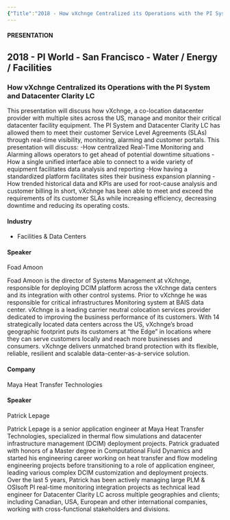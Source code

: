 ```yaml
---
{"Title":"2018 - How vXchnge Centralized its Operations with the PI System and Datacenter Clarity LC","Year":2018,"Industry":"Facilities & Data Centers","URL":"https://resources.osisoft.com/presentations/how-vxchnge-centralized-its-operations-with-the-pi-system-and-datacenter-clarity-lc/","PDF":"https://cdn.osisoft.com/osi/presentations/2018-uc-san-francisco/UC18NA-D2FA06-vXchnge-FAmoon-How-vXchnge-Centralized-Operations-PISystem-Datacenter-Clarity-LC.pdf","Company":"vXchnge","Keywords":["Data Centers"],"dg-publish":true,"permalink":"/aveva/customer-stories/2018/2018-v-xchnge-how-v-xchnge-centralized-its-operations-with-the-pi-system-and-datacenter-clarity-lc/","dgPassFrontmatter":true}
---
```


#### PRESENTATION

## 2018 - PI World - San Francisco - Water / Energy / Facilities

### How vXchnge Centralized its Operations with the PI System and Datacenter Clarity LC

This presentation will discuss how vXchnge, a co-location datacenter provider with multiple sites across the US, manage and monitor their critical datacenter facility equipment. The PI System and Datacenter Clarity LC has allowed them to meet their customer Service Level Agreements (SLAs) through real-time visibility, monitoring, alarming and customer portals. This presentation will discuss: -How centralized Real-Time Monitoring and Alarming allows operators to get ahead of potential downtime situations -How a single unified interface able to connect to a wide variety of equipment facilitates data analysis and reporting -How having a standardized platform facilitates sites their business expansion planning -How trended historical data and KPIs are used for root-cause analysis and customer billing In short, vXchnge has been able to meet and exceed the requirements of its customer SLAs while increasing efficiency, decreasing downtime and reducing its operating costs.

#### Industry

- Facilities & Data Centers

#### Speaker

Foad Amoon

Foad Amoon is the director of Systems Management at vXchnge, responsible for deploying DCIM platform across the vXchnge data centers and its integration with other control systems. Prior to vXchnge he was responsible for critical infrastructures Monitoring system at BAIS data center. vXchnge is a leading carrier neutral colocation services provider dedicated to improving the business performance of its customers. With 14 strategically located data centers across the US, vXchnge’s broad geographic footprint puts its customers at “the Edge” in locations where they can serve customers locally and reach more businesses and consumers. vXchnge delivers unmatched brand protection with its flexible, reliable, resilient and scalable data-center-as-a-service solution.

#### Company

Maya Heat Transfer Technologies

#### Speaker

Patrick Lepage

Patrick Lepage is a senior application engineer at Maya Heat Transfer Technologies, specialized in thermal flow simulations and datacenter infrastructure management (DCIM) deployment projects. Patrick graduated with honors of a Master degree in Computational Fluid Dynamics and started his engineering career working on heat transfer and flow modeling engineering projects before transitioning to a role of application engineer, leading various complex DCIM customization and deployment projects. Over the last 5 years, Patrick has been actively managing large PLM & OSIsoft PI real-time monitoring integration projects as technical lead engineer for Datacenter Clarity LC across multiple geographies and clients; including Canadian, USA, European and other international companies, working with cross-functional stakeholders and divisions.